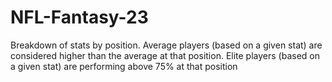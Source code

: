 # NFL-Fantasy-23
Breakdown of stats by position. Average players (based on a given stat) are considered higher than the average at that position. Elite players  (based on a given stat) are performing above 75% at that position
